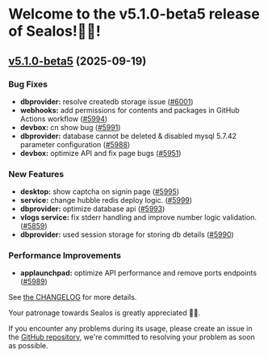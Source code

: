 
# Welcome to the v5.1.0-beta5 release of Sealos!🎉🎉!

<a name="v5.1.0-beta5"></a>
## [v5.1.0-beta5](https://github.com/labring/sealos/compare/v5.1.0-beta4...v5.1.0-beta5) (2025-09-19)

### Bug Fixes

* **dbprovider:** resolve createdb storage issue ([#6001](https://github.com/labring/sealos/issues/6001))
* **webhooks:** add permissions for contents and packages in GitHub Actions workflow ([#5994](https://github.com/labring/sealos/issues/5994))
* **devbox:** cn show bug  ([#5991](https://github.com/labring/sealos/issues/5991))
* **dbprovider:** database cannot be deleted & disabled mysql 5.7.42 parameter configuration ([#5988](https://github.com/labring/sealos/issues/5988))
* **devbox:** optimize API and fix page bugs ([#5951](https://github.com/labring/sealos/issues/5951))

### New Features

* **desktop:** show captcha on signin page ([#5995](https://github.com/labring/sealos/issues/5995))
* **service:** change hubble redis deploy logic. ([#5999](https://github.com/labring/sealos/issues/5999))
* **dbprovider:** optimize database api ([#5993](https://github.com/labring/sealos/issues/5993))
* **vlogs service:** fix stderr handling and improve number logic validation. ([#5859](https://github.com/labring/sealos/issues/5859))
* **dbprovider:** used session storage for storing db details ([#5990](https://github.com/labring/sealos/issues/5990))

### Performance Improvements

* **applaunchpad:** optimize API performance and remove ports endpoints ([#5989](https://github.com/labring/sealos/issues/5989))

See [the CHANGELOG](https://github.com/labring/sealos/blob/main/CHANGELOG/CHANGELOG.md) for more details.

Your patronage towards Sealos is greatly appreciated 🎉🎉.

If you encounter any problems during its usage, please create an issue in the [GitHub repository](https://github.com/labring/sealos), we're committed to resolving your problem as soon as possible.

